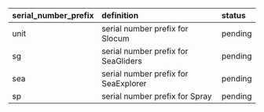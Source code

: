 | serial_number_prefix | definition | status |
|:------ |:------ |:------ |
| unit | serial number prefix for Slocum  | pending |
| sg | serial number prefix for SeaGliders | pending |
| sea | serial number prefix for SeaExplorer | pending |
| sp | serial number prefix for Spray | pending |
